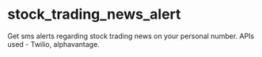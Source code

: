 # stock_trading_news_alert
Get sms alerts regarding stock trading news on your personal number.
APIs used - Twilio, alphavantage.
